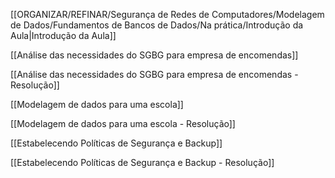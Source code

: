 [[ORGANIZAR/REFINAR/Segurança de Redes de Computadores/Modelagem de Dados/Fundamentos de Bancos de Dados/Na prática/Introdução da Aula|Introdução da Aula]]

[[Análise das necessidades do SGBG para empresa de encomendas]]

[[Análise das necessidades do SGBG para empresa de encomendas - Resolução]]

[[Modelagem de dados para uma escola]]

[[Modelagem de dados para uma escola - Resolução]]

[[Estabelecendo Políticas de Segurança e Backup]]

[[Estabelecendo Políticas de Segurança e Backup - Resolução]]